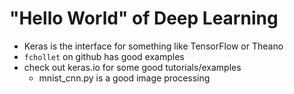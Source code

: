# "Hello World" of Deep Learning

* Keras is the interface for something like TensorFlow or Theano
* `fchollet` on github has good examples
* check out keras.io for some good tutorials/examples
  * mnist_cnn.py is a good image processing